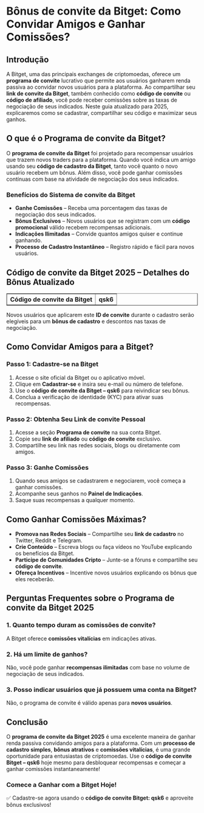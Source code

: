 <h1>Bônus de convite da Bitget: Como Convidar Amigos e Ganhar Comissões?</h1>
<h2>Introdução</h2>
<p>A Bitget, uma das principais exchanges de criptomoedas, oferece um <strong>programa de convite</strong> lucrativo que permite aos usuários ganharem renda passiva ao convidar novos usuários para a plataforma. Ao compartilhar seu <strong>link de convite da Bitget</strong>, também conhecido como <strong>código de convite</strong> ou <strong>código de afiliado</strong>, você pode receber comissões sobre as taxas de negociação de seus indicados. Neste guia atualizado para 2025, explicaremos como se cadastrar, compartilhar seu código e maximizar seus ganhos.</p>

<h2>O que é o Programa de convite da Bitget?</h2>
<p>O <strong>programa de convite da Bitget</strong> foi projetado para recompensar usuários que trazem novos traders para a plataforma. Quando você indica um amigo usando seu <strong>código de cadastro da Bitget</strong>, tanto você quanto o novo usuário recebem um bônus. Além disso, você pode ganhar comissões contínuas com base na atividade de negociação dos seus indicados.</p>

<h3>Benefícios do Sistema de convite da Bitget</h3>
<ul>
    <li><strong>Ganhe Comissões</strong> – Receba uma porcentagem das taxas de negociação dos seus indicados.</li>
    <li><strong>Bônus Exclusivos</strong> – Novos usuários que se registram com um <strong>código promocional</strong> válido recebem recompensas adicionais.</li>
    <li><strong>Indicações Ilimitadas</strong> – Convide quantos amigos quiser e continue ganhando.</li>
    <li><strong>Processo de Cadastro Instantâneo</strong> – Registro rápido e fácil para novos usuários.</li>
</ul>

<h2>Código de convite da Bitget 2025 – Detalhes do Bônus Atualizado</h2>
<table border="1">
    <tr>
        <th>Código de convite da Bitget</th>
        <th>qsk6</th>
    </tr>
</table>
<p>Novos usuários que aplicarem este <strong>ID de convite</strong> durante o cadastro serão elegíveis para um <strong>bônus de cadastro</strong> e descontos nas taxas de negociação.</p>

<h2>Como Convidar Amigos para a Bitget?</h2>
<h3>Passo 1: Cadastre-se na Bitget</h3>
<ol>
    <li>Acesse o site oficial da Bitget ou o aplicativo móvel.</li>
    <li>Clique em <strong>Cadastrar-se</strong> e insira seu e-mail ou número de telefone.</li>
    <li>Use o <strong>código de convite da Bitget – qsk6</strong> para reivindicar seu bônus.</li>
    <li>Conclua a verificação de identidade (KYC) para ativar suas recompensas.</li>
</ol>

<h3>Passo 2: Obtenha Seu Link de convite Pessoal</h3>
<ol>
    <li>Acesse a seção <strong>Programa de convite</strong> na sua conta Bitget.</li>
    <li>Copie seu <strong>link de afiliado</strong> ou <strong>código de convite</strong> exclusivo.</li>
    <li>Compartilhe seu link nas redes sociais, blogs ou diretamente com amigos.</li>
</ol>

<h3>Passo 3: Ganhe Comissões</h3>
<ol>
    <li>Quando seus amigos se cadastrarem e negociarem, você começa a ganhar comissões.</li>
    <li>Acompanhe seus ganhos no <strong>Painel de Indicações</strong>.</li>
    <li>Saque suas recompensas a qualquer momento.</li>
</ol>

<h2>Como Ganhar Comissões Máximas?</h2>
<ul>
    <li><strong>Promova nas Redes Sociais</strong> – Compartilhe seu <strong>link de cadastro</strong> no Twitter, Reddit e Telegram.</li>
    <li><strong>Crie Conteúdo</strong> – Escreva blogs ou faça vídeos no YouTube explicando os benefícios da Bitget.</li>
    <li><strong>Participe de Comunidades Cripto</strong> – Junte-se a fóruns e compartilhe seu <strong>código de convite</strong>.</li>
    <li><strong>Ofereça Incentivos</strong> – Incentive novos usuários explicando os bônus que eles receberão.</li>
</ul>

<h2>Perguntas Frequentes sobre o Programa de convite da Bitget 2025</h2>

<h3>1. Quanto tempo duram as comissões de convite?</h3>
<p>A Bitget oferece <strong>comissões vitalícias</strong> em indicações ativas.</p>

<h3>2. Há um limite de ganhos?</h3>
<p>Não, você pode ganhar <strong>recompensas ilimitadas</strong> com base no volume de negociação de seus indicados.</p>

<h3>3. Posso indicar usuários que já possuem uma conta na Bitget?</h3>
<p>Não, o programa de convite é válido apenas para <strong>novos usuários</strong>.</p>

<h2>Conclusão</h2>
<p>O <strong>programa de convite da Bitget 2025</strong> é uma excelente maneira de ganhar renda passiva convidando amigos para a plataforma. Com um <strong>processo de cadastro simples</strong>, <strong>bônus atrativos</strong> e <strong>comissões vitalícias</strong>, é uma grande oportunidade para entusiastas de criptomoedas. Use o <strong>código de convite Bitget – qsk6</strong> hoje mesmo para desbloquear recompensas e começar a ganhar comissões instantaneamente!</p>

<h3>Comece a Ganhar com a Bitget Hoje!</h3>
<p>✅ Cadastre-se agora usando o <strong>código de convite Bitget: qsk6</strong> e aproveite bônus exclusivos!</p>
